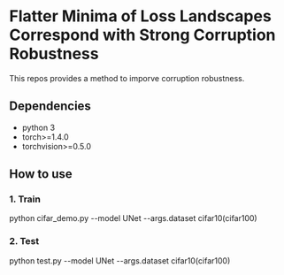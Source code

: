 # Flatter Minima of Loss Landscapes Correspond with Strong Corruption Robustness
  This repos provides a method to imporve corruption robustness.
## Dependencies
  - python 3
  - torch>=1.4.0
  - torchvision>=0.5.0
## How to use
### 1. Train

python cifar_demo.py  --model UNet  --args.dataset cifar10(cifar100)

### 2. Test

python test.py  --model UNet  --args.dataset cifar10(cifar100)

